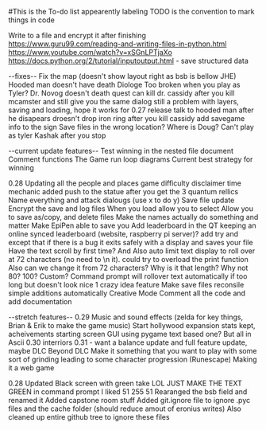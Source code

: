 #This is the To-do list
appearently labeling TODO is the convention to mark things in code

Write to a file and encrypt it after finishing
https://www.guru99.com/reading-and-writing-files-in-python.html
https://www.youtube.com/watch?v=xSGnLPTjaXo
https://docs.python.org/2/tutorial/inputoutput.html - save structured data

--fixes--
Fix the map (doesn't show layout right as bsb is bellow JHE)
Hooded man doesn't have death Diologe
Too broken when you play as Tyler?
Dr. Novog doesn't death quest
can kill dr. cassidy after you kill mcamster and still give you the same dialog
still a problem with layers, saving and loading, hope it works for 0.27 release
talk to hooded man after he disapears
droesn't drop iron ring after you kill cassidy
add savegame info to the sign
Save files in the wrong location? Where is Doug?
Can't play as tyler Kashak after you stop

--current update features--
Test winning in the nested file
document
	Comment functions
	The Game run loop diagrams
	Current best strategy for winning


0.28
Updating all the people and places
game difficulty disclaimer
time mechanic
added push to the statue after you get the 3 quantum rellics
Name everything and attack dialougs (use x to do y)
Save file update
	Encrypt the save and log files
	When you load allow you to select 
	Allow you to save as/copy, and delete files
Make the names actually do something and matter
Make EpiPen able to save you
Add leaderboard in the QT
	keeping an online synced leaderboard (website, raspberry pi server)?
add try and except that if there is a bug it exits safely with a display and saves your file
Have the text scroll by first time? And Also auto limit text display to roll over at 72 characters (no need to \n it).
	could try to overload the print function
	Also can we change it from 72 characters? Why is it that length? Why not 80? 100? Custom?
	Command prompt will rollover text automatically if too long but doesn't look nice
1 crazy idea feature
Make save files reconsile simple additions automatically
Creative Mode
Comment all the code and add documentation

--stretch features--
0.29
Music and sound effects (zelda for key things, Brian & Erik to make the game music)
Start hollywood expansion
stats kept, acheivements
starting screen
	GUI using pygame text based one? But all in Ascii
0.30
interriors
0.31 - want a balance update and full feature update, maybe DLC
Beyond
DLC
Make it something that you want to play with some sort of grinding leading to some character progression (Runescape)
Making it a web game


0.28 Updated
Black screen with green take
	LOL JUST MAKE THE TEXT GREEN in command prompt
	I liked 51 255 51
Rearanged the bsb field and renamed it
Added capstone room stuff
Added git.ignore file to ignore .pyc files and the cache folder (should reduce amout of eronius writes)
	Also cleaned up entire github tree to ignore these files


